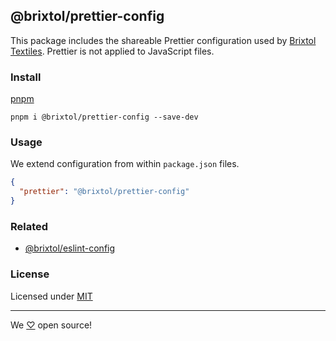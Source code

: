 ## @brixtol/prettier-config

This package includes the shareable Prettier configuration used by [Brixtol Textiles](https://www.brixtoltextiles.com). Prettier is not applied to JavaScript files.

### Install

[pnpm](https://pnpm.js.org/en/cli/install)

```cli
pnpm i @brixtol/prettier-config --save-dev
```

### Usage

We extend configuration from within `package.json` files.

```json
{
  "prettier": "@brixtol/prettier-config"
}
```

### Related

- [@brixtol/eslint-config](https://github.com/brixtol/eslint-config)

### License

Licensed under [MIT](#LICENCE)

---

We [♡](https://www.brixtoltextiles.com/discount/4D3V3L0P3RS]) open source!
